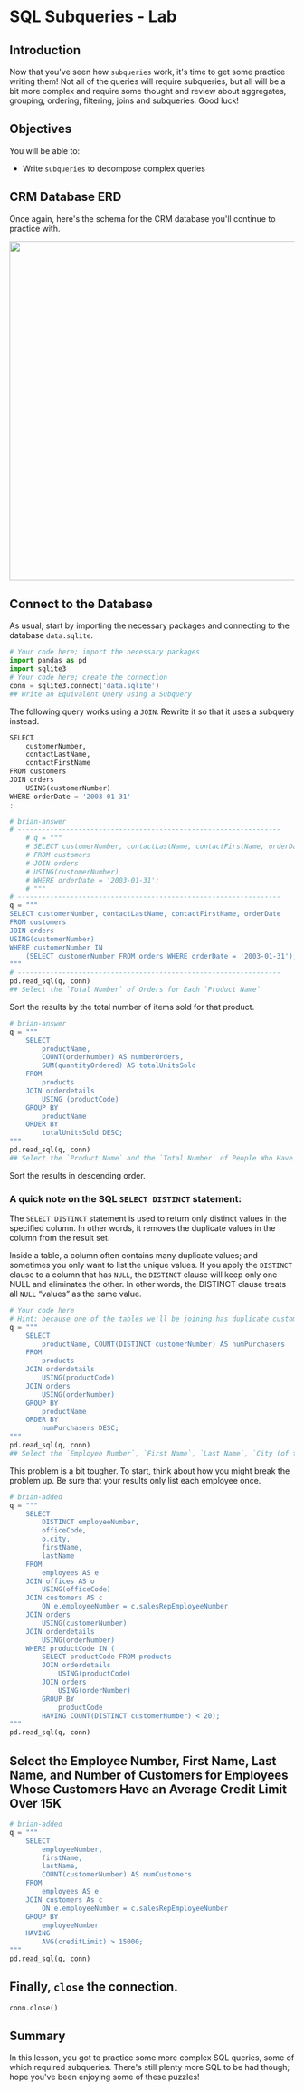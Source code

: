 # SQL Subqueries - Lab

## Introduction

Now that you've seen how `subqueries` work, it's time to get some practice writing them! Not all of the queries will require subqueries, but all will be a bit more complex and require some thought and review about aggregates, grouping, ordering, filtering, joins and subqueries. Good luck!  
## Objectives

You will be able to:

* Write `subqueries` to decompose complex queries

## CRM Database ERD

Once again, here's the schema for the CRM database you'll continue to practice with.

<img src="https://curriculum-content.s3.amazonaws.com/data-science/images/Database-Schema.png" width="600">

## Connect to the Database

As usual, start by importing the necessary packages and connecting to the database `data.sqlite`.

```python
# Your code here; import the necessary packages
import pandas as pd 
import sqlite3
# Your code here; create the connection
conn = sqlite3.connect('data.sqlite')
## Write an Equivalent Query using a Subquery
```

The following query works using a `JOIN`. Rewrite it so that it uses a subquery instead.

``` python
SELECT
    customerNumber,
    contactLastName,
    contactFirstName
FROM customers
JOIN orders 
    USING(customerNumber)
WHERE orderDate = '2003-01-31'
;
```

```python
# brian-answer
# -----------------------------------------------------------------
    # q = """
    # SELECT customerNumber, contactLastName, contactFirstName, orderDate
    # FROM customers 
    # JOIN orders 
    # USING(customerNumber)
    # WHERE orderDate = '2003-01-31';
    # """
# -----------------------------------------------------------------
q = """
SELECT customerNumber, contactLastName, contactFirstName, orderDate 
FROM customers
JOIN orders
USING(customerNumber)
WHERE customerNumber IN 
    (SELECT customerNumber FROM orders WHERE orderDate = '2003-01-31');
"""
# -----------------------------------------------------------------
pd.read_sql(q, conn)
## Select the `Total Number` of Orders for Each `Product Name`
```
Sort the results by the total number of items sold for that product.

```python
# brian-answer
q = """
    SELECT
        productName,
        COUNT(orderNumber) AS numberOrders,
        SUM(quantityOrdered) AS totalUnitsSold
    FROM 
        products
    JOIN orderdetails
        USING (productCode)
    GROUP BY 
        productName
    ORDER BY 
        totalUnitsSold DESC;
"""
pd.read_sql(q, conn)
## Select the `Product Name` and the `Total Number` of People Who Have Ordered Each Product
```

Sort the results in descending order.
### A quick note on the SQL  `SELECT DISTINCT` statement:
The `SELECT DISTINCT` statement is used to return only distinct values in the specified column. In other words, it removes the duplicate values in the column from the result set.

Inside a table, a column often contains many duplicate values; and sometimes you only want to list the unique values. If you apply the `DISTINCT` clause to a column that has `NULL`, the `DISTINCT` clause will keep only one NULL and eliminates the other. In other words, the DISTINCT clause treats all `NULL` “values” as the same value.

```python
# Your code here
# Hint: because one of the tables we'll be joining has duplicate customer numbers, you should use DISTINCT
q = """
    SELECT 
        productName, COUNT(DISTINCT customerNumber) AS numPurchasers
    FROM 
        products
    JOIN orderdetails
        USING(productCode)
    JOIN orders
        USING(orderNumber)
    GROUP BY 
        productName
    ORDER BY 
        numPurchasers DESC;
"""
pd.read_sql(q, conn)
## Select the `Employee Number`, `First Name`, `Last Name`, `City (of the office)`, and `Office Code` of the `Employees` Who Sold Products That Have Been Ordered by Fewer Than 20 people.
```

This problem is a bit tougher. To start, think about how you might break the problem up. Be sure that your results only list each employee once.

```python
# brian-added
q = """
    SELECT
        DISTINCT employeeNumber,
        officeCode,
        o.city,
        firstName,
        lastName
    FROM 
        employees AS e
    JOIN offices AS o
        USING(officeCode)
    JOIN customers AS c
        ON e.employeeNumber = c.salesRepEmployeeNumber
    JOIN orders
        USING(customerNumber)
    JOIN orderdetails
        USING(orderNumber)
    WHERE productCode IN (
        SELECT productCode FROM products
        JOIN orderdetails
            USING(productCode)
        JOIN orders
            USING(orderNumber)
        GROUP BY 
            productCode
        HAVING COUNT(DISTINCT customerNumber) < 20);
"""
pd.read_sql(q, conn)
```

## Select the Employee Number, First Name, Last Name, and Number of Customers for Employees Whose Customers Have an Average Credit Limit Over 15K

```python
# brian-added
q = """
    SELECT
        employeeNumber,
        firstName,
        lastName,
        COUNT(customerNumber) AS numCustomers
    FROM 
        employees AS e
    JOIN customers As c
        ON e.employeeNumber = c.salesRepEmployeeNumber
    GROUP BY 
        employeeNumber
    HAVING 
        AVG(creditLimit) > 15000;
"""
pd.read_sql(q, conn)
```

## Finally, `close` the connection.

```python
conn.close()
```

## Summary

In this lesson, you got to practice some more complex SQL queries, some of which required subqueries. There's still plenty more SQL to be had though; hope you've been enjoying some of these puzzles!